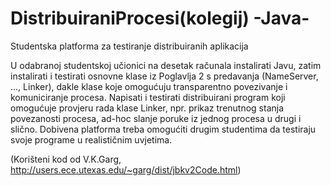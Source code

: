 # DistribuiraniProcesi(kolegij) -Java-
Studentska platforma za testiranje distribuiranih aplikacija 

U odabranoj studentskoj učionici na desetak računala instalirati Javu, zatim instalirati i
testirati osnovne klase iz Poglavlja 2 s predavanja (NameServer, …, Linker), dakle klase koje
omogućuju transparentno povezivanje i komuniciranje procesa. Napisati i testirati
distribuirani program koji omogućuje provjeru rada klase Linker, npr. prikaz trenutnog stanja
povezanosti procesa, ad-hoc slanje poruke iz jednog procesa u drugi i slično. Dobivena
platforma treba omogućiti drugim studentima da testiraju svoje programe u realističnim
uvjetima.

(Korišteni kod od V.K.Garg, http://users.ece.utexas.edu/~garg/dist/jbkv2Code.html) 
